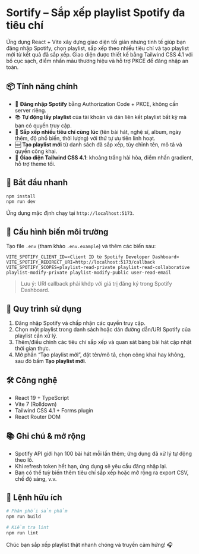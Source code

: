 # Sortify – Sắp xếp playlist Spotify đa tiêu chí

Ứng dụng React + Vite xây dựng giao diện tối giản nhưng tinh tế giúp bạn đăng nhập Spotify, chọn playlist, sắp xếp theo nhiều tiêu chí và tạo playlist mới từ kết quả đã sắp xếp. Giao diện được thiết kế bằng Tailwind CSS 4.1 với bố cục sạch, điểm nhấn màu thương hiệu và hỗ trợ PKCE để đăng nhập an toàn.

## 📦 Tính năng chính

- 🔐 **Đăng nhập Spotify** bằng Authorization Code + PKCE, không cần server riêng.
- 📚 **Tự động lấy playlist** của tài khoản và dán liên kết playlist bất kỳ mà bạn có quyền truy cập.
- 🧮 **Sắp xếp nhiều tiêu chí cùng lúc** (tên bài hát, nghệ sĩ, album, ngày thêm, độ phổ biến, thời lượng) với thứ tự ưu tiên linh hoạt.
- 🆕 **Tạo playlist mới** từ danh sách đã sắp xếp, tùy chỉnh tên, mô tả và quyền công khai.
- 🎨 **Giao diện Tailwind CSS 4.1**: khoảng trắng hài hòa, điểm nhấn gradient, hỗ trợ theme tối.

## 🚀 Bắt đầu nhanh

```powershell
npm install
npm run dev
```

Ứng dụng mặc định chạy tại `http://localhost:5173`.

## 🔑 Cấu hình biến môi trường

Tạo file `.env` (tham khảo `.env.example`) và thêm các biến sau:

```env
VITE_SPOTIFY_CLIENT_ID=<Client ID từ Spotify Developer Dashboard>
VITE_SPOTIFY_REDIRECT_URI=http://localhost:5173/callback
VITE_SPOTIFY_SCOPES=playlist-read-private playlist-read-collaborative playlist-modify-private playlist-modify-public user-read-email
```

> Lưu ý: URI callback phải khớp với giá trị đăng ký trong Spotify Dashboard.

## 🧭 Quy trình sử dụng

1. Đăng nhập Spotify và chấp nhận các quyền truy cập.
2. Chọn một playlist trong danh sách hoặc dán đường dẫn/URI Spotify của playlist cần xử lý.
3. Thêm/điều chỉnh các tiêu chí sắp xếp và quan sát bảng bài hát cập nhật thời gian thực.
4. Mở phần “Tạo playlist mới”, đặt tên/mô tả, chọn công khai hay không, sau đó bấm **Tạo playlist mới**.

## 🛠️ Công nghệ

- React 19 + TypeScript
- Vite 7 (Rolldown)
- Tailwind CSS 4.1 + Forms plugin
- React Router DOM

## 📚 Ghi chú & mở rộng

- Spotify API giới hạn 100 bài hát mỗi lần thêm; ứng dụng đã xử lý tự động theo lô.
- Khi refresh token hết hạn, ứng dụng sẽ yêu cầu đăng nhập lại.
- Bạn có thể tuỳ biến thêm tiêu chí sắp xếp hoặc mở rộng ra export CSV, chế độ sáng, v.v.

## 🧪 Lệnh hữu ích

```powershell
# Phân phối sản phẩm
npm run build

# Kiểm tra lint
npm run lint
```

Chúc bạn sắp xếp playlist thật nhanh chóng và truyền cảm hứng! 🎧
